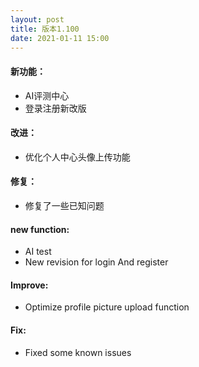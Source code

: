 ```yaml
---
layout: post
title: 版本1.100
date: 2021-01-11 15:00
---
```

#### 新功能：
- AI评测中心
- 登录注册新改版

#### 改进：
- 优化个人中心头像上传功能

#### 修复：
- 修复了一些已知问题

#### new function:
- AI test
- New revision for login And register

#### Improve:
- Optimize profile picture upload function

#### Fix:
- Fixed some known issues
